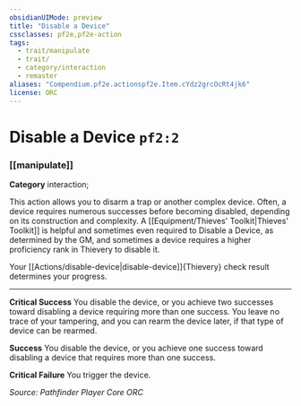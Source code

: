 ```yaml
---
obsidianUIMode: preview
title: "Disable a Device"
cssclasses: pf2e,pf2e-action
tags:
  - trait/manipulate
  - trait/
  - category/interaction
  - remaster
aliases: "Compendium.pf2e.actionspf2e.Item.cYdz2grcOcRt4jk6"
license: ORC
---
```

# Disable a Device `pf2:2`

### [[manipulate]]

**Category** interaction; 




This action allows you to disarm a trap or another complex device. Often, a device requires numerous successes before becoming disabled, depending on its construction and complexity. A [[Equipment/Thieves' Toolkit|Thieves' Toolkit]] is helpful and sometimes even required to Disable a Device, as determined by the GM, and sometimes a device requires a higher proficiency rank in Thievery to disable it.

Your [[Actions/disable-device|disable-device]]{Thievery} check result determines your progress.

* * *

**Critical Success** You disable the device, or you achieve two successes toward disabling a device requiring more than one success. You leave no trace of your tampering, and you can rearm the device later, if that type of device can be rearmed.

**Success** You disable the device, or you achieve one success toward disabling a device that requires more than one success.

**Critical Failure** You trigger the device.

*Source: Pathfinder Player Core*
*ORC*